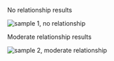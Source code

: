 <p>No relationship results</p>
<img src="https://imgur.com/HMTa8fz" alt="sample 1, no relationship">
<p>Moderate relationship results</p>
<img src="https://imgur.com/a/PD5iHxA" alt="sample 2, moderate relationship">
